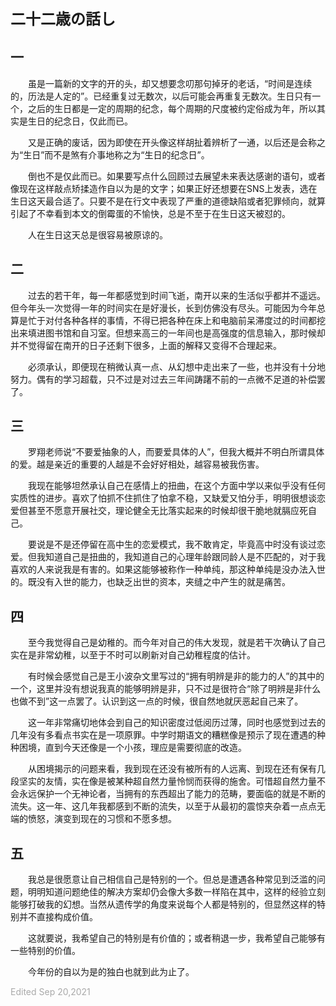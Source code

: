 **<font size=5>二十二歳の話し</font>**

## 一

&emsp;&emsp;虽是一篇新的文字的开的头，却又想要念叨那句掉牙的老话，“时间是连续的，历法是人定的”。已经重复过无数次，以后可能会再重复无数次。生日只有一个，之后的生日都是一定的周期的纪念，每个周期的尺度被约定俗成为年，所以其实是生日的纪念日，仅此而已。

&emsp;&emsp;又是正确的废话，因为即使在开头像这样胡扯着辨析了一通，以后还是会称之为“生日”而不是煞有介事地称之为“生日的纪念日”。

&emsp;&emsp;倒也不是仅此而已。如果要写点什么回顾过去展望未来表达感谢的语句，或者像现在这样敲点矫揉造作自以为是的文字；如果正好还想要在SNS上发表，选在生日这天最合适了。只要不是在行文中表现了严重的道德缺陷或者犯罪倾向，就算引起了不幸看到本文的倒霉蛋的不愉快，总是不至于在生日这天被怼的。

&emsp;&emsp;人在生日这天总是很容易被原谅的。

## 二

&emsp;&emsp;过去的若干年，每一年都感觉到时间飞逝，南开以来的生活似乎都并不遥远。但今年头一次觉得一年的时间实在是好漫长，长到仿佛没有尽头。可能因为今年总算是忙于对付各种各样的事情，不得已把各种在床上和电脑前呆滞度过的时间都挖出来填进图书馆和自习室。但想来高三的一年间也是高强度的信息输入，那时候却并不觉得留在南开的日子还剩下很多，上面的解释又变得不合理起来。

&emsp;&emsp;必须承认，即便现在稍微认真一点、从幻想中走出来了一些，也并没有十分地努力。偶有的学习超载，只不过是对过去三年间踌躇不前的一点微不足道的补偿罢了。

## 三

&emsp;&emsp;罗翔老师说“不要爱抽象的人，而要爱具体的人”，但我大概并不明白所谓具体的爱。越是亲近的重要的人越是不会好好相处，越容易被我伤害。

&emsp;&emsp;我现在能够坦然承认自己在感情上的扭曲，在这个方面中学以来似乎没有任何实质性的进步。喜欢了怕抓不住抓住了怕拿不稳，又缺爱又怕分手，明明很想谈恋爱但甚至不愿意开展社交，理论健全无比落实起来的时候却很干脆地就膈应死自己。

&emsp;&emsp;要说是不是还停留在高中生的恋爱模式，我不敢肯定，毕竟高中时没有谈过恋爱。但我知道自己是扭曲的，我知道自己的心理年龄跟同龄人是不匹配的，对于我喜欢的人来说我是有害的。如果这能够被称作一种单纯，那这种单纯是没办法入世的。既没有入世的能力，也缺乏出世的资本，夹缝之中产生的就是痛苦。

## 四

&emsp;&emsp;至今我觉得自己是幼稚的。而今年对自己的伟大发现，就是若干次确认了自己实在是非常幼稚，以至于不时可以刷新对自己幼稚程度的估计。

&emsp;&emsp;有时候会感觉自己是王小波杂文里写过的“拥有明辨是非的能力的人”的其中的一个，这里并没有想说我真的能够明辨是非，只不过是很符合“除了明辨是非什么也做不到”这一点罢了。认识到这一点的时候，很自然地就厌恶起自己来了。

&emsp;&emsp;这一年非常痛切地体会到自己的知识密度过低阅历过薄，同时也感觉到过去的几年没有多看点书实在是一项原罪。中学时期语文的糟糕像是预示了现在遭遇的种种困境，直到今天还像是一个小孩，理应是需要彻底的改造。

&emsp;&emsp;从困境揭示的问题来看，我到现在还没有被所有的人远离、到现在还有保有几段坚实的友情，实在像是被某种超自然力量怜悯而获得的施舍。可惜超自然力量不会永远保护一个无神论者，当拥有的东西超出了能力的范畴，要面临的就是不断的流失。这一年、这几年我都感到不断的流失，以至于从最初的震惊夹杂着一点点无端的愤怒，演变到现在的习惯和不愿多想。

## 五

&emsp;&emsp;我总是很愿意让自己相信自己是特别的一个。但总是遭遇各种常见到泛滥的问题，明明知道问题绝佳的解决方案却仍会像大多数一样陷在其中，这样的经验立刻能够打破我的幻想。当然从遗传学的角度来说每个人都是特别的，但显然这样的特别并不直接构成价值。

&emsp;&emsp;这就要说，我希望自己的特别是有价值的；或者稍退一步，我希望自己能够有一些特别的价值。

&emsp;&emsp;今年份的自以为是的独白也就到此为止了。

<font color=DarkGray>Edited Sep 20,2021</font>

